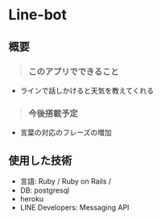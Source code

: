 # Line-bot 

## 概要
> ### このアプリでできること
* ラインで話しかけると天気を教えてくれる


> ### 今後搭載予定
* 言葉の対応のフレーズの増加


## 使用した技術
* 言語:  Ruby / Ruby on Rails /
* DB: postgresql
* heroku
* LINE Developers: Messaging API